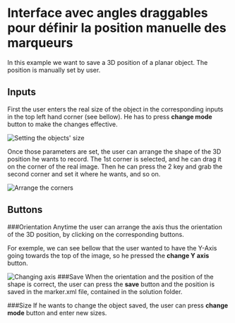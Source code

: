 # Interface avec angles draggables pour définir la position manuelle des marqueurs

In this example we want to save a 3D position of a planar object. The position is manually set by user.

## Inputs
First the user enters the real size of the object in the corresponding inputs in the top left hand corner (see bellow). He has to press **change mode** button to make the changes effective.

![Setting the objects' size](https://github.com/potioc/Papart-examples/blob/master/papart-examples/Camera/GuiCorners/guicorners_size.png)

Once those parameters are set, the user can arrange the shape of the 3D position he wants to record.
The 1st corner is selected, and he can drag it on the corner of the real image. Then he can press the 2 key and grab the second corner and set it where he wants, and so on.

![Arrange the corners](https://github.com/potioc/Papart-examples/blob/master/papart-examples/Camera/GuiCorners/guicorners_drag.png)

## Buttons
###Orientation
Anytime the user can arrange the axis thus the orientation of the 3D position, by clicking on the corresponding buttons.

For exemple, we can see bellow that the user wanted to have the Y-Axis going towards the top of the image, so he pressed the **change Y axis** button.

![Changing axis](https://github.com/potioc/Papart-examples/blob/master/papart-examples/Camera/GuiCorners/guicorners_axis.png)
###Save
When the orientation and the position of the shape is correct, the user can press the **save** button and the position is saved in the marker.xml file, contained in the solution folder.

###Size
If he wants to change the object saved, the user can press **change mode** button and enter new sizes.
